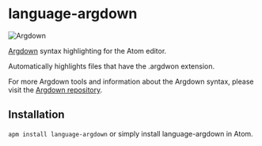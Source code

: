 # language-argdown

![Argdown](https://cdn.rawgit.com/christianvoigt/language-argdown/master/argdown-mark.svg)

[Argdown](https://github.com/christianvoigt/argdown) syntax highlighting for the Atom editor.

Automatically highlights files that have the .argdwon extension.

For more Argdown tools and information about the Argdown syntax, please visit the [Argdown repository](https://github.com/christianvoigt/argdown).

## Installation

`apm install language-argdown` or simply install language-argdown in Atom.
